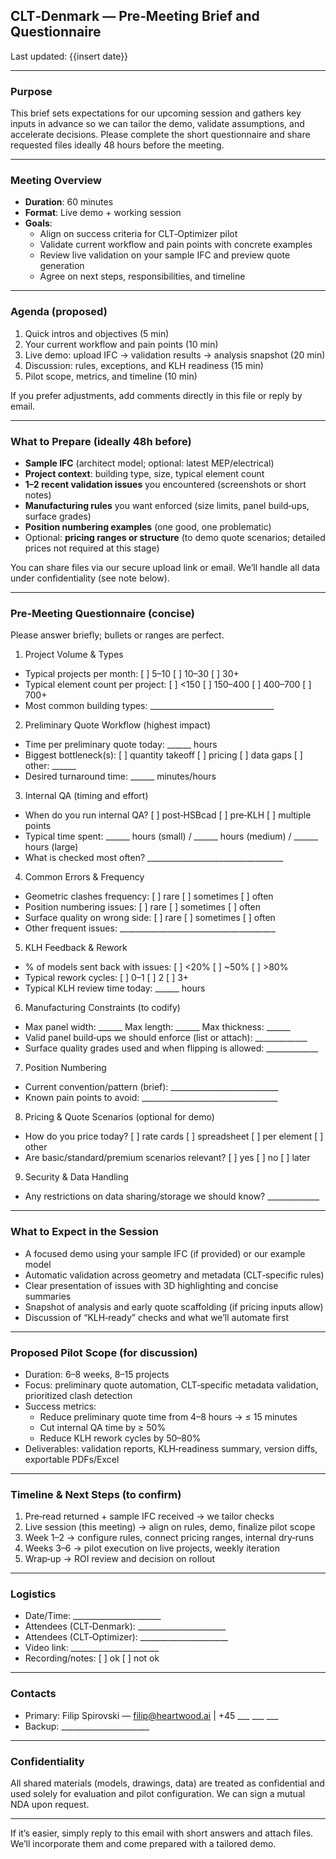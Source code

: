 ## CLT‑Denmark — Pre‑Meeting Brief and Questionnaire

Last updated: {{insert date}}

---

### Purpose

This brief sets expectations for our upcoming session and gathers key inputs in advance so we can tailor the demo, validate assumptions, and accelerate decisions. Please complete the short questionnaire and share requested files ideally 48 hours before the meeting.

---

### Meeting Overview

- **Duration**: 60 minutes
- **Format**: Live demo + working session
- **Goals**:
  - Align on success criteria for CLT‑Optimizer pilot
  - Validate current workflow and pain points with concrete examples
  - Review live validation on your sample IFC and preview quote generation
  - Agree on next steps, responsibilities, and timeline

---

### Agenda (proposed)

1. Quick intros and objectives (5 min)
2. Your current workflow and pain points (10 min)
3. Live demo: upload IFC → validation results → analysis snapshot (20 min)
4. Discussion: rules, exceptions, and KLH readiness (15 min)
5. Pilot scope, metrics, and timeline (10 min)

If you prefer adjustments, add comments directly in this file or reply by email.

---

### What to Prepare (ideally 48h before)

- **Sample IFC** (architect model; optional: latest MEP/electrical)
- **Project context**: building type, size, typical element count
- **1–2 recent validation issues** you encountered (screenshots or short notes)
- **Manufacturing rules** you want enforced (size limits, panel build‑ups, surface grades)
- **Position numbering examples** (one good, one problematic)
- Optional: **pricing ranges or structure** (to demo quote scenarios; detailed prices not required at this stage)

You can share files via our secure upload link or email. We’ll handle all data under confidentiality (see note below).

---

### Pre‑Meeting Questionnaire (concise)

Please answer briefly; bullets or ranges are perfect.

1) Project Volume & Types
- Typical projects per month: [ ] 5–10  [ ] 10–30  [ ] 30+
- Typical element count per project: [ ] <150  [ ] 150–400  [ ] 400–700  [ ] 700+
- Most common building types: _______________________________

2) Preliminary Quote Workflow (highest impact)
- Time per preliminary quote today: ______ hours
- Biggest bottleneck(s): [ ] quantity takeoff  [ ] pricing  [ ] data gaps  [ ] other: ______
- Desired turnaround time: ______ minutes/hours

3) Internal QA (timing and effort)
- When do you run internal QA? [ ] post‑HSBcad  [ ] pre‑KLH  [ ] multiple points
- Typical time spent: ______ hours (small) / ______ hours (medium) / ______ hours (large)
- What is checked most often? __________________________________

4) Common Errors & Frequency
- Geometric clashes frequency: [ ] rare  [ ] sometimes  [ ] often
- Position numbering issues: [ ] rare  [ ] sometimes  [ ] often
- Surface quality on wrong side: [ ] rare  [ ] sometimes  [ ] often
- Other frequent issues: _______________________________________

5) KLH Feedback & Rework
- % of models sent back with issues: [ ] <20%  [ ] ~50%  [ ] >80%
- Typical rework cycles: [ ] 0–1  [ ] 2  [ ] 3+
- Typical KLH review time today: ______ hours

6) Manufacturing Constraints (to codify)
- Max panel width: ______   Max length: ______   Max thickness: ______
- Valid panel build‑ups we should enforce (list or attach): _____________
- Surface quality grades used and when flipping is allowed: _____________

7) Position Numbering
- Current convention/pattern (brief): ___________________________
- Known pain points to avoid: __________________________________

8) Pricing & Quote Scenarios (optional for demo)
- How do you price today? [ ] rate cards  [ ] spreadsheet  [ ] per element  [ ] other
- Are basic/standard/premium scenarios relevant? [ ] yes  [ ] no  [ ] later

9) Security & Data Handling
- Any restrictions on data sharing/storage we should know? _____________

---

### What to Expect in the Session

- A focused demo using your sample IFC (if provided) or our example model
- Automatic validation across geometry and metadata (CLT‑specific rules)
- Clear presentation of issues with 3D highlighting and concise summaries
- Snapshot of analysis and early quote scaffolding (if pricing inputs allow)
- Discussion of “KLH‑ready” checks and what we’ll automate first

---

### Proposed Pilot Scope (for discussion)

- Duration: 6–8 weeks, 8–15 projects
- Focus: preliminary quote automation, CLT‑specific metadata validation, prioritized clash detection
- Success metrics:
  - Reduce preliminary quote time from 4–8 hours → ≤ 15 minutes
  - Cut internal QA time by ≥ 50%
  - Reduce KLH rework cycles by 50–80%
- Deliverables: validation reports, KLH‑readiness summary, version diffs, exportable PDFs/Excel

---

### Timeline & Next Steps (to confirm)

1) Pre‑read returned + sample IFC received → we tailor checks
2) Live session (this meeting) → align on rules, demo, finalize pilot scope
3) Week 1–2 → configure rules, connect pricing ranges, internal dry‑runs
4) Weeks 3–6 → pilot execution on live projects, weekly iteration
5) Wrap‑up → ROI review and decision on rollout

---

### Logistics

- Date/Time: ______________________
- Attendees (CLT‑Denmark): ______________________
- Attendees (CLT‑Optimizer): ______________________
- Video link: ______________________
- Recording/notes: [ ] ok  [ ] not ok

---

### Contacts

- Primary: Filip Spirovski — filip@heartwood.ai  |  +45 ___ ___ ___
- Backup: ______________________

---

### Confidentiality

All shared materials (models, drawings, data) are treated as confidential and used solely for evaluation and pilot configuration. We can sign a mutual NDA upon request.

---

If it’s easier, simply reply to this email with short answers and attach files. We’ll incorporate them and come prepared with a tailored demo.


